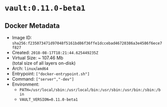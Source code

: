 # `vault:0.11.0-beta1`

## Docker Metadata

- Image ID: `sha256:f235073471d97048f5161bd86f36ffe1dccebad46720386a3e4586f6ece7f827`
- Created: `2018-08-17T18:21:44.625449235Z`
- Virtual Size: ~ 107.46 Mb  
  (total size of all layers on-disk)
- Arch: `linux`/`amd64`
- Entrypoint: `["docker-entrypoint.sh"]`
- Command: `["server","-dev"]`
- Environment:
  - `PATH=/usr/local/sbin:/usr/local/bin:/usr/sbin:/usr/bin:/sbin:/bin`
  - `VAULT_VERSION=0.11.0-beta1`
